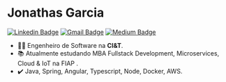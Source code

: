 # Jonathas Garcia

[![Linkedin Badge](https://img.shields.io/badge/-LinkedIn-blue?style=for-the-badge&logo=Linkedin&logoColor=white&link=https://www.linkedin.com/in/jonathas-garcia/)](https://www.linkedin.com/in/jonathas-garcia/)
[![Gmail Badge](https://img.shields.io/badge/-Gmail-c14438?style=for-the-badge&logo=Gmail&logoColor=white&link=mailto:mailto:jonathas.cgarcia@gmail.com)](mailto:jonathas.cgarcia@gmail.com)
[![Medium Badge](https://img.shields.io/badge/-Medium-000?style=for-the-badge&logo=Medium&logoColor=white&link=https://medium.com/@jonathas.cgarcia)](https://medium.com/@jonathas.cgarcia)


- :man_technologist: Engenheiro de Software na **CI&T**.
- :books: Atualmente estudando MBA Fullstack Development, Microservices, Cloud & IoT na FIAP .
- :heavy_check_mark: Java, Spring, Angular, Typescript, Node, Docker, AWS.


